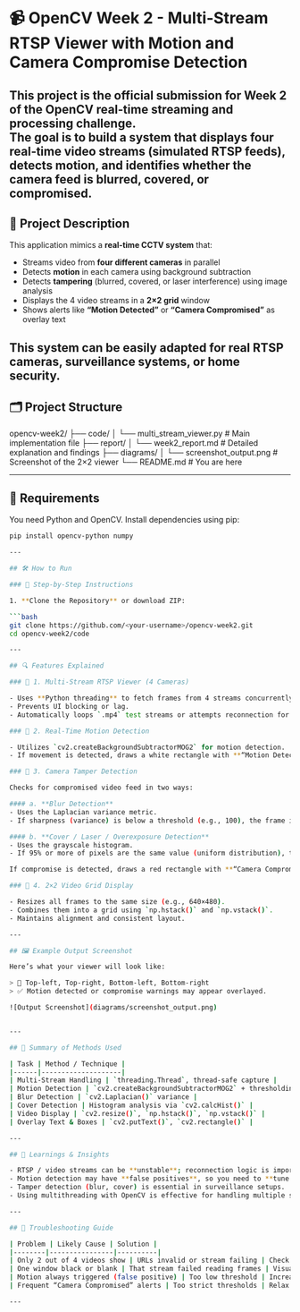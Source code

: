 # 📹 OpenCV Week 2 - Multi‑Stream RTSP Viewer with Motion and Camera Compromise Detection

This project is the official submission for **Week 2** of the OpenCV real‑time streaming and processing challenge.  
The goal is to build a system that displays **four real‑time video streams** (simulated RTSP feeds), detects motion, and identifies whether the camera feed is blurred, covered, or compromised.
---

## 📌 Project Description

This application mimics a **real‑time CCTV system** that:
- Streams video from **four different cameras** in parallel  
- Detects **motion** in each camera using background subtraction  
- Detects **tampering** (blurred, covered, or laser interference) using image analysis  
- Displays the 4 video streams in a **2×2 grid** window  
- Shows alerts like **“Motion Detected”** or **“Camera Compromised”** as overlay text  

This system can be easily adapted for **real RTSP cameras**, surveillance systems, or home security.
---

## 🗂️ Project Structure

opencv-week2/
├── code/
│ └── multi_stream_viewer.py # Main implementation file
├── report/
│ └── week2_report.md # Detailed explanation and findings
├── diagrams/
│ └── screenshot_output.png # Screenshot of the 2×2 viewer
└── README.md # You are here


---

## 🔧 Requirements

You need Python and OpenCV. Install dependencies using pip:

```bash
pip install opencv-python numpy

---

## 🛠️ How to Run

### 🔁 Step‑by‑Step Instructions

1. **Clone the Repository** or download ZIP:

```bash
git clone https://github.com/<your-username>/opencv-week2.git
cd opencv-week2/code

---

## 🔍 Features Explained

### 🎥 1. Multi‑Stream RTSP Viewer (4 Cameras)

- Uses **Python threading** to fetch frames from 4 streams concurrently.  
- Prevents UI blocking or lag.  
- Automatically loops `.mp4` test streams or attempts reconnection for RTSP.

### 🔄 2. Real‑Time Motion Detection

- Utilizes `cv2.createBackgroundSubtractorMOG2` for motion detection.  
- If movement is detected, draws a white rectangle with **“Motion Detected”** in black text.

### 🛑 3. Camera Tamper Detection

Checks for compromised video feed in two ways:

#### a. **Blur Detection**  
- Uses the Laplacian variance metric.  
- If sharpness (variance) is below a threshold (e.g., 100), the frame is considered blurred.

#### b. **Cover / Laser / Overexposure Detection**  
- Uses the grayscale histogram.  
- If 95% or more of pixels are the same value (uniform distribution), then it is considered covered or overexposed.

If compromise is detected, draws a red rectangle with **“Camera Compromised”** overlay.

### 🧱 4. 2×2 Video Grid Display

- Resizes all frames to the same size (e.g., 640×480).  
- Combines them into a grid using `np.hstack()` and `np.vstack()`.  
- Maintains alignment and consistent layout.

---

## 🖼️ Example Output Screenshot

Here’s what your viewer will look like:

> 🔲 Top‑left, Top‑right, Bottom‑left, Bottom‑right  
> ✅ Motion detected or compromise warnings may appear overlayed.

![Output Screenshot](diagrams/screenshot_output.png)


---

## 🧾 Summary of Methods Used

| Task | Method / Technique |
|------|--------------------|
| Multi‑Stream Handling | `threading.Thread`, thread‑safe capture |
| Motion Detection | `cv2.createBackgroundSubtractorMOG2` + thresholding |
| Blur Detection | `cv2.Laplacian()` variance |
| Cover Detection | Histogram analysis via `cv2.calcHist()` |
| Video Display | `cv2.resize()`, `np.hstack()`, `np.vstack()` |
| Overlay Text & Boxes | `cv2.putText()`, `cv2.rectangle()` |

---

## 🧠 Learnings & Insights

- RTSP / video streams can be **unstable**; reconnection logic is important.  
- Motion detection may have **false positives**, so you need to **tune thresholds**.  
- Tamper detection (blur, cover) is essential in surveillance setups.  
- Using multithreading with OpenCV is effective for handling multiple streams in real time.

---

## 🧰 Troubleshooting Guide

| Problem | Likely Cause | Solution |
|--------|----------------|----------|
| Only 2 out of 4 videos show | URLs invalid or stream failing | Check URL or internet, enable logs |
| One window black or blank | That stream failed reading frames | Visual placeholder is shown for diagnostics |
| Motion always triggered (false positive) | Too low threshold | Increase motion threshold or filter noise |
| Frequent “Camera Compromised” alerts | Too strict thresholds | Relax blur/histogram thresholds or conditions |

---




